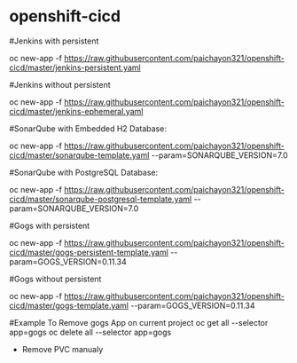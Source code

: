 # openshift-cicd
#Jenkins with persistent

oc new-app -f https://raw.githubusercontent.com/paichayon321/openshift-cicd/master/jenkins-persistent.yaml

#Jenkins without persistent

oc new-app -f https://raw.githubusercontent.com/paichayon321/openshift-cicd/master/jenkins-ephemeral.yaml

#SonarQube with Embedded H2 Database:

oc new-app -f https://raw.githubusercontent.com/paichayon321/openshift-cicd/master/sonarqube-template.yaml --param=SONARQUBE_VERSION=7.0

#SonarQube with PostgreSQL Database:

oc new-app -f https://raw.githubusercontent.com/paichayon321/openshift-cicd/master/sonarqube-postgresql-template.yaml --param=SONARQUBE_VERSION=7.0

#Gogs with persistent

oc new-app -f https://raw.githubusercontent.com/paichayon321/openshift-cicd/master/gogs-persistent-template.yaml --param=GOGS_VERSION=0.11.34

#Gogs without persistent

oc new-app -f https://raw.githubusercontent.com/paichayon321/openshift-cicd/master/gogs-template.yaml --param=GOGS_VERSION=0.11.34

#Example To Remove gogs App on current project
 oc get all --selector app=gogs
 oc delete all --selector app=gogs
* Remove PVC manualy





